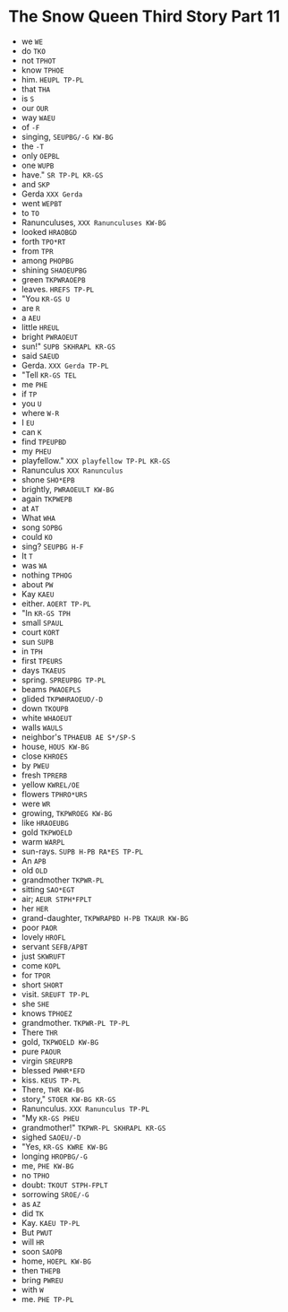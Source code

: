 # The Snow Queen Third Story Part 11

* we `WE`
* do `TKO`
* not `TPHOT`
* know `TPHOE`
* him. `HEUPL TP-PL`
* that `THA`
* is `S`
* our `OUR`
* way `WAEU`
* of `-F`
* singing, `SEUPBG/-G KW-BG`
* the `-T`
* only `OEPBL`
* one `WUPB`
* have." `SR TP-PL KR-GS`
* and `SKP`
* Gerda `XXX Gerda`
* went `WEPBT`
* to `TO`
* Ranunculuses, `XXX Ranunculuses KW-BG`
* looked `HRAOBGD`
* forth `TPO*RT`
* from `TPR`
* among `PHOPBG`
* shining `SHAOEUPBG`
* green `TKPWRAOEPB`
* leaves. `HREFS TP-PL`
* "You `KR-GS U`
* are `R`
* a `AEU`
* little `HREUL`
* bright `PWRAOEUT`
* sun!" `SUPB SKHRAPL KR-GS`
* said `SAEUD`
* Gerda. `XXX Gerda TP-PL`
* "Tell `KR-GS TEL`
* me `PHE`
* if `TP`
* you `U`
* where `W-R`
* I `EU`
* can `K`
* find `TPEUPBD`
* my `PHEU`
* playfellow." `XXX playfellow TP-PL KR-GS`
* Ranunculus `XXX Ranunculus`
* shone `SHO*EPB`
* brightly, `PWRAOEULT KW-BG`
* again `TKPWEPB`
* at `AT`
* What `WHA`
* song `SOPBG`
* could `KO`
* sing? `SEUPBG H-F`
* It `T`
* was `WA`
* nothing `TPHOG`
* about `PW`
* Kay `KAEU`
* either. `AOERT TP-PL`
* "In `KR-GS TPH`
* small `SPAUL`
* court `KORT`
* sun `SUPB`
* in `TPH`
* first `TPEURS`
* days `TKAEUS`
* spring. `SPREUPBG TP-PL`
* beams `PWAOEPLS`
* glided `TKPWHRAOEUD/-D`
* down `TKOUPB`
* white `WHAOEUT`
* walls `WAULS`
* neighbor's `TPHAEUB AE S*/SP-S`
* house, `HOUS KW-BG`
* close `KHROES`
* by `PWEU`
* fresh `TPRERB`
* yellow `KWREL/OE`
* flowers `TPHRO*URS`
* were `WR`
* growing, `TKPWROEG KW-BG`
* like `HRAOEUBG`
* gold `TKPWOELD`
* warm `WARPL`
* sun-rays. `SUPB H-PB RA*ES TP-PL`
* An `APB`
* old `OLD`
* grandmother `TKPWR-PL`
* sitting `SAO*EGT`
* air; `AEUR STPH*FPLT`
* her `HER`
* grand-daughter, `TKPWRAPBD H-PB TKAUR KW-BG`
* poor `PAOR`
* lovely `HROFL`
* servant `SEFB/APBT`
* just `SKWRUFT`
* come `KOPL`
* for `TPOR`
* short `SHORT`
* visit. `SREUFT TP-PL`
* she `SHE`
* knows `TPHOEZ`
* grandmother. `TKPWR-PL TP-PL`
* There `THR`
* gold, `TKPWOELD KW-BG`
* pure `PAOUR`
* virgin `SREURPB`
* blessed `PWHR*EFD`
* kiss. `KEUS TP-PL`
* There, `THR KW-BG`
* story," `STOER KW-BG KR-GS`
* Ranunculus. `XXX Ranunculus TP-PL`
* "My `KR-GS PHEU`
* grandmother!" `TKPWR-PL SKHRAPL KR-GS`
* sighed `SAOEU/-D`
* "Yes, `KR-GS KWRE KW-BG`
* longing `HROPBG/-G`
* me, `PHE KW-BG`
* no `TPHO`
* doubt: `TKOUT STPH-FPLT`
* sorrowing `SROE/-G`
* as `AZ`
* did `TK`
* Kay. `KAEU TP-PL`
* But `PWUT`
* will `HR`
* soon `SAOPB`
* home, `HOEPL KW-BG`
* then `THEPB`
* bring `PWREU`
* with `W`
* me. `PHE TP-PL`
